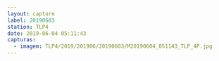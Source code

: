 ```yaml
---
layout: capture
label: 20190603
station: TLP4
date: 2019-06-04 05:11:43
capturas:
  - imagem: TLP4/2019/201906/20190603/M20190604_051143_TLP_4P.jpg
---
```

